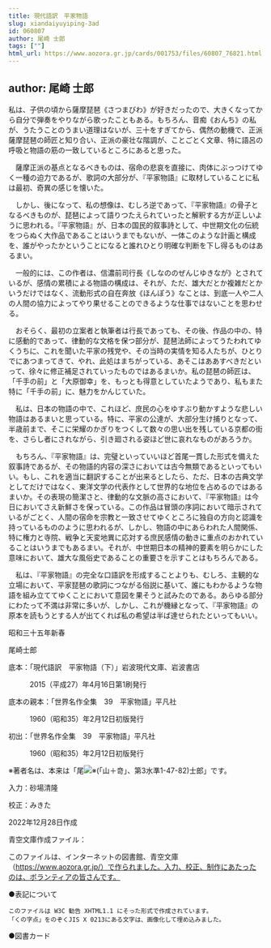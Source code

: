 ```yaml
---
title: 現代語訳　平家物語
slug: xiandaiyuyiping-3ad
id: 060807
author: 尾崎 士郎
tags: [""]
html_url: https://www.aozora.gr.jp/cards/001753/files/60807_76821.html
---
```


## author: 尾崎 士郎

私は、子供の頃から薩摩琵琶《さつまびわ》が好きだったので、大きくなってから自分で弾奏をやりながら歌ったこともある。もちろん、音痴《おんち》の私が、うたうことのうまい道理はないが、三十をすぎてから、偶然の動機で、正派薩摩琵琶の師匠と知り合い、正派の豪壮な階調が、ことごとく文章、特に語呂の呼吸と物語の筋の一致しているところにあると思った。

　薩摩正派の基点となるべきものは、宿命の悲哀を直接に、肉体にぶっつけてゆく一種の迫力であるが、歌詞の大部分が、『平家物語』に取材していることに私は最初、奇異の感じを懐いた。

　しかし、後になって、私の想像は、むしろ逆であって、『平家物語』の骨子となるべきものが、琵琶によって語りつたえられていったと解釈する方が正しいように思われる。『平家物語』が、日本の国民的叙事詩として、中世期文化の伝統をつらぬく大作品であることはいうまでもないが、一体このような計画と構成を、誰がやったかということになると誰れひとり明確な判断を下し得るものはあるまい。

　一般的には、この作者は、信濃前司行長《しなののぜんじゆきなが》とされているが、感情の累積による物語の構成は、それが、ただ、雄大だとか複雑だとかいうだけではなく、流動形式の自在奔放《ほんぽう》なことは、到底一人や二人の人間の協力によってやり果せることのできるような仕事ではないことを思わせる。

　おそらく、最初の立案者と執筆者は行長であっても、その後、作品の中の、特に感動的であって、律動的な文格を保つ部分が、琵琶法師によってうたわれてゆくうちに、これを聞いた平家の残党や、その当時の実情を知る人たちが、ひとりでにあつまってきて、やれ、此処はまちがっている、あそこはああすべきだといって、徐々に修正補足されていったものではあるまいか。私の琵琶の師匠は、「千手の前」と「大原御幸」を、もっとも得意としていたようであり、私もまた特に「千手の前」に、魅力をかんじていた。

　私は、日本の物語の中で、これほど、庶民の心をゆすぶり動かすような悲しい物語はあるまいと思っている。特に、平家の公達が、大部分生け捕りとなって、半歳前まで、そこに栄耀のかぎりをつくして数々の思い出を残している京都の街を、さらし者にされながら、引き廻される姿ほど世に哀れなものがあろうか。

　もちろん、『平家物語』は、完璧といっていいほど首尾一貫した形式を備えた叙事詩であるが、その物語的内容の深さにおいては古今無類であるといってもいい。もし、これを適当に翻訳することが出来るとしたら、ただ、日本の古典文学としてだけではなく、東洋文学の代表作として世界的な地位を占めるのではあるまいか。その表現の簡潔さと、律動的な文脈の高さにおいて、『平家物語』は今日においてさえ新鮮さを保っている。この作品は冒頭の序詞において暗示されているがごとく、人間の宿命を宗教と一致させてゆくところに独自の方向と認識を持っているもののように思われるが、しかし、物語の中にあらわれた人間関係、特に権力と寺院、戦争と天変地異に応対する庶民感情の動きに重点のおかれていることはいうまでもあるまい。それが、中世期日本の精神的要素を明らかにした意味において、雄大な風俗史であることの重要さを示すことはもちろんである。

　私は、『平家物語』の完全な口語訳を形成することよりも、むしろ、主観的な立場において、平家琵琶の歌詞につながる俗説に基いて、誰にもわかるような物語を組み立ててゆくことにおいて意図を果そうと試みたのである。あらゆる部分にわたって不満は非常に多いが、しかし、これが機縁となって、『平家物語』の原本を読もうとする人が出てくれば私の希望は半ば達せられたといってもいい。



昭和三十五年新春

尾崎士郎













底本：「現代語訳　平家物語（下）」岩波現代文庫、岩波書店

　　　2015（平成27）年4月16日第1刷発行

底本の親本：「世界名作全集　39　平家物語」平凡社

　　　1960（昭和35）年2月12日初版発行

初出：「世界名作全集　39　平家物語」平凡社

　　　1960（昭和35）年2月12日初版発行

※著者名は、本来は「尾![※(「山＋竒」、第3水準1-47-82)](https://www.aozora.gr.jp/cards/001753/files/../../../gaiji/1-47/1-47-82.png)士郎」です。

入力：砂場清隆

校正：みきた

2022年12月28日作成

青空文庫作成ファイル：

このファイルは、インターネットの図書館、青空文庫（https://www.aozora.gr.jp/）で作られました。入力、校正、制作にあたったのは、ボランティアの皆さんです。











●表記について


	このファイルは W3C 勧告 XHTML1.1 にそった形式で作成されています。
	「くの字点」をのぞくJIS X 0213にある文字は、画像化して埋め込みました。







●図書カード